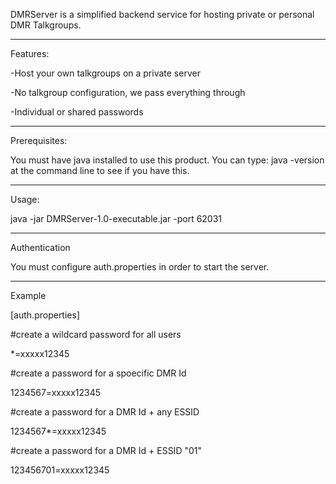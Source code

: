DMRServer is a simplified backend service for hosting private or personal DMR Talkgroups.  

-----------------------------------------------------------------------------------------------

Features:

-Host your own talkgroups on a private server

-No talkgroup configuration, we pass everything through

-Individual or shared passwords

-----------------------------------------------------------------------------------------------

Prerequisites:

You must have java installed to use this product.  You can type: java -version  at the command line to see if you have this.

-----------------------------------------------------------------------------------------------


Usage:

java -jar DMRServer-1.0-executable.jar -port 62031

-----------------------------------------------------------------------------------------------

Authentication 

You must configure auth.properties in order to start the server.

-----------------------------------------------------------------------------------------------

Example 

[auth.properties]

#create a wildcard password for all users

*=xxxxx12345

#create a password for a spoecific DMR Id

1234567=xxxxx12345

#create a password for a DMR Id + any ESSID

1234567*=xxxxx12345

#create a password for a DMR Id + ESSID "01"

123456701=xxxxx12345
